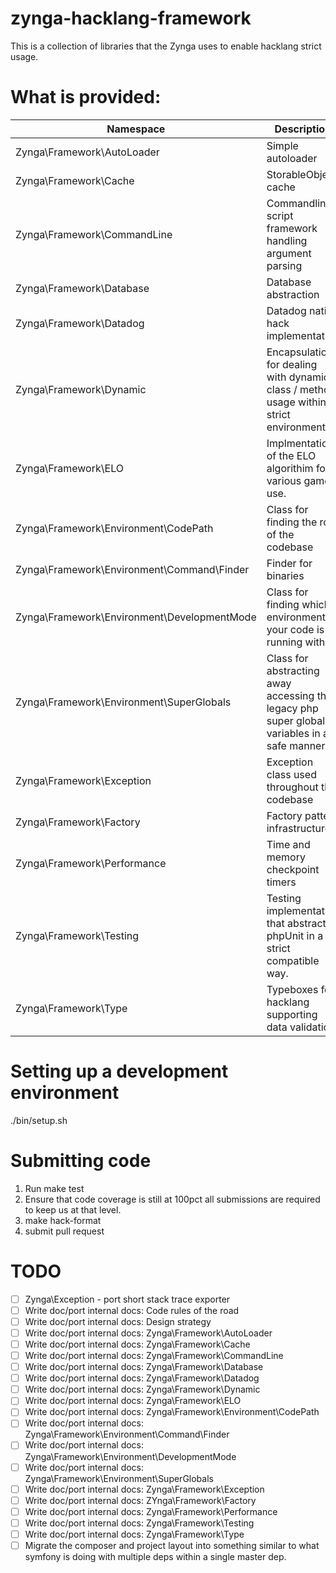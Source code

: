 # zynga-hacklang-framework

This is a collection of libraries that the Zynga uses to enable hacklang strict usage.

# What is provided:

Namespace | Description | Documentation
--------- | ----------- | -------------
Zynga\Framework\AutoLoader | Simple autoloader | [AutoLoader](docs/Zynga_Framework_AutoLoader.md)
Zynga\Framework\Cache | StorableObject cache | [Cache](docs/Zynga_Framework_Cache.md)
Zynga\Framework\CommandLine | Commandline script framework handling argument parsing | [CommandLine](docs/Zynga_Framework_CommandLine.md)
Zynga\Framework\Database | Database abstraction | [Database](docs/Zynga_Framework_Database.md)
Zynga\Framework\Datadog | Datadog native hack implementation | [Datadog](docs/Zynga_Framework_Datadog.md)
Zynga\Framework\Dynamic | Encapsulation for dealing with dynamic class / method usage within a strict environment | [Dynamic](docs/Zynga_Framework_Dynamic.md)
Zynga\Framework\ELO | Implmentation of the ELO algorithim for various game use. | [ELO](docs/Zynga_Framework_ELO.md)
Zynga\Framework\Environment\CodePath | Class for finding the root of the codebase | [CodePath](docs/Zynga_Framework_Environment_CodePath.md)
Zynga\Framework\Environment\Command\Finder | Finder for binaries | [Command Finder](docs/Zynga_Framework_Environment_Command_Finder.md)
Zynga\Framework\Environment\DevelopmentMode | Class for finding which environment your code is running within | [DevelopmentMode](docs/Zynga_Framework_Environment_DevelopmentMode.md)
Zynga\Framework\Environment\SuperGlobals | Class for abstracting away accessing the legacy php super global variables in a safe manner | [SuperGlobals](docs/Zynga_Framework_Environment_SuperGlobals.md)
Zynga\Framework\Exception | Exception class used throughout the codebase | [Exception](docs/Zynga_Framework_Exception.md)
Zynga\Framework\Factory | Factory pattern infrastructure | [Factory](docs/Zynga_Framework_Factory.md)
Zynga\Framework\Performance | Time and memory checkpoint timers | [Performance](docs/Zynga_Framework_Performance.md)
Zynga\Framework\Testing | Testing implementation that abstracts phpUnit in a strict compatible way. | [Testing](docs/Zynga_Framework_Testing.md)
Zynga\Framework\Type | Typeboxes for hacklang supporting data validation | [Types](docs/Zynga_Framework_Type.md)

# Setting up a development environment
./bin/setup.sh

# Submitting code
1) Run make test
2) Ensure that code coverage is still at 100pct all submissions are required to keep us at that level.
3) make hack-format
4) submit pull request

# TODO
- [ ] Zynga\Exception - port short stack trace exporter
- [ ] Write doc/port internal docs: Code rules of the road
- [ ] Write doc/port internal docs: Design strategy
- [ ] Write doc/port internal docs: Zynga\Framework\AutoLoader
- [ ] Write doc/port internal docs: Zynga\Framework\Cache
- [ ] Write doc/port internal docs: Zynga\Framework\CommandLine
- [ ] Write doc/port internal docs: Zynga\Framework\Database
- [ ] Write doc/port internal docs: Zynga\Framework\Datadog
- [ ] Write doc/port internal docs: Zynga\Framework\Dynamic
- [ ] Write doc/port internal docs: Zynga\Framework\ELO
- [ ] Write doc/port internal docs: Zynga\Framework\Environment\CodePath
- [ ] Write doc/port internal docs: Zynga\Framework\Environment\Command\Finder
- [ ] Write doc/port internal docs: Zynga\Framework\Environment\DevelopmentMode
- [ ] Write doc/port internal docs: Zynga\Framework\Environment\SuperGlobals
- [ ] Write doc/port internal docs: Zynga\Framework\Exception
- [ ] Write doc/port internal docs: ZYnga\Framework\Factory
- [ ] Write doc/port internal docs: Zynga\Framework\Performance
- [ ] Write doc/port internal docs: Zynga\Framework\Testing
- [ ] Write doc/port internal docs: Zynga\Framework\Type
- [ ] Migrate the composer and project layout into something similar to what symfony is doing with multiple deps within a single master dep.
